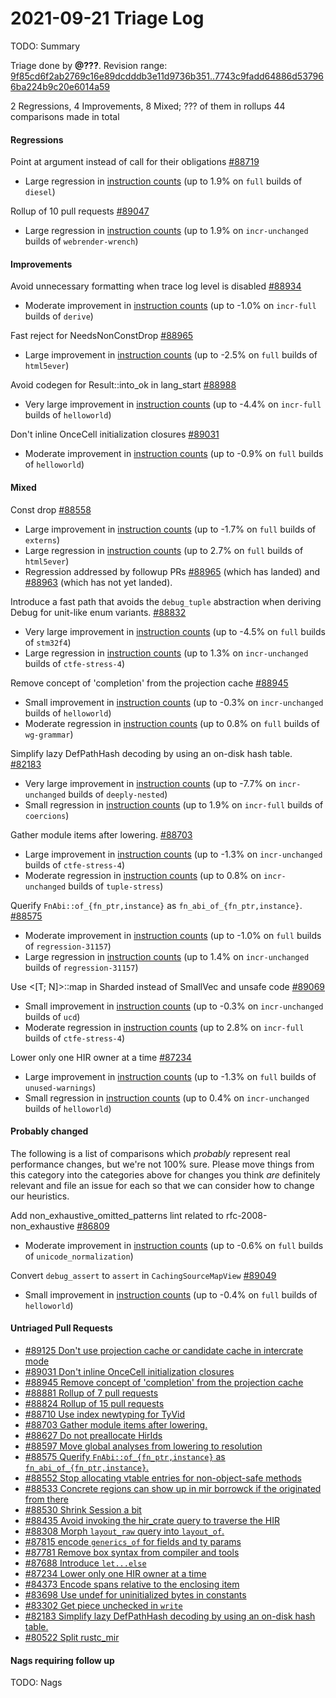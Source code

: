 # 2021-09-21 Triage Log

TODO: Summary

Triage done by **@???**.
Revision range: [9f85cd6f2ab2769c16e89dcdddb3e11d9736b351..7743c9fadd64886d537966ba224b9c20e6014a59](https://perf.rust-lang.org/?start=9f85cd6f2ab2769c16e89dcdddb3e11d9736b351&end=7743c9fadd64886d537966ba224b9c20e6014a59&absolute=false&stat=instructions%3Au)

2 Regressions, 4 Improvements, 8 Mixed; ??? of them in rollups
44 comparisons made in total

#### Regressions

Point at argument instead of call for their obligations [#88719](https://github.com/rust-lang/rust/issues/88719)
- Large regression in [instruction counts](https://perf.rust-lang.org/compare.html?start=e4828d5b7f745a9e867a9b0cc7f080f287bcf55d&end=e36621057d9f497c822eb800934b5933c10510cf&stat=instructions:u) (up to 1.9% on `full` builds of `diesel`)


Rollup of 10 pull requests [#89047](https://github.com/rust-lang/rust/issues/89047)
- Large regression in [instruction counts](https://perf.rust-lang.org/compare.html?start=e0c38af27cb5f6f961809601b717d6afc3b190ee&end=207d9558d00dd5cc438a6418ba96912d396e2155&stat=instructions:u) (up to 1.9% on `incr-unchanged` builds of `webrender-wrench`)


#### Improvements

Avoid unnecessary formatting when trace log level is disabled [#88934](https://github.com/rust-lang/rust/issues/88934)
- Moderate improvement in [instruction counts](https://perf.rust-lang.org/compare.html?start=78a46efff06558674b51c10d8d81758285746ab5&end=38e576423dc56a006ccf0b72e106f09bdea6efc2&stat=instructions:u) (up to -1.0% on `incr-full` builds of `derive`)


Fast reject for NeedsNonConstDrop [#88965](https://github.com/rust-lang/rust/issues/88965)
- Large improvement in [instruction counts](https://perf.rust-lang.org/compare.html?start=a58db2e4ddbb2e0fa91c53c4901b52a7ef71ef2d&end=8e398f5ba77b283b529c0c61cc2313c4f82d61dd&stat=instructions:u) (up to -2.5% on `full` builds of `html5ever`)


Avoid codegen for Result::into_ok in lang_start [#88988](https://github.com/rust-lang/rust/issues/88988)
- Very large improvement in [instruction counts](https://perf.rust-lang.org/compare.html?start=5438ee424c004d7c89f16b9b1b95e899dbc87b25&end=6cdd42f9f8dd4e5e5ba0aa816bc4c99ab8b102f9&stat=instructions:u) (up to -4.4% on `incr-full` builds of `helloworld`)


Don't inline OnceCell initialization closures [#89031](https://github.com/rust-lang/rust/issues/89031)
- Moderate improvement in [instruction counts](https://perf.rust-lang.org/compare.html?start=3bca7230ff1ec35db25f2547cf2e83a6f450e923&end=7a3d1a5f3dfeaf5177885fedd7db8ecc70670dc1&stat=instructions:u) (up to -0.9% on `full` builds of `helloworld`)


#### Mixed

Const drop [#88558](https://github.com/rust-lang/rust/issues/88558)
- Large improvement in [instruction counts](https://perf.rust-lang.org/compare.html?start=c3c0f80d6081092faff801542dd82f0e2420152b&end=cdeba02ff71416e014f7130f75166890688be986&stat=instructions:u) (up to -1.7% on `full` builds of `externs`)
- Large regression in [instruction counts](https://perf.rust-lang.org/compare.html?start=c3c0f80d6081092faff801542dd82f0e2420152b&end=cdeba02ff71416e014f7130f75166890688be986&stat=instructions:u) (up to 2.7% on `full` builds of `html5ever`)
- Regression addressed by followup PRs [#88965](https://github.com/rust-lang/rust/issues/88965) (which has landed) and [#88963](https://github.com/rust-lang/rust/issues/88963) (which has not yet landed).

Introduce a fast path that avoids the `debug_tuple` abstraction when deriving Debug for unit-like enum variants. [#88832](https://github.com/rust-lang/rust/issues/88832)
- Very large improvement in [instruction counts](https://perf.rust-lang.org/compare.html?start=e36621057d9f497c822eb800934b5933c10510cf&end=78a46efff06558674b51c10d8d81758285746ab5&stat=instructions:u) (up to -4.5% on `full` builds of `stm32f4`)
- Large regression in [instruction counts](https://perf.rust-lang.org/compare.html?start=e36621057d9f497c822eb800934b5933c10510cf&end=78a46efff06558674b51c10d8d81758285746ab5&stat=instructions:u) (up to 1.3% on `incr-unchanged` builds of `ctfe-stress-4`)


Remove concept of 'completion' from the projection cache [#88945](https://github.com/rust-lang/rust/issues/88945)
- Small improvement in [instruction counts](https://perf.rust-lang.org/compare.html?start=1c03f0d0ba4fee54b7aa458f4d3ad989d8bf7b34&end=e0c38af27cb5f6f961809601b717d6afc3b190ee&stat=instructions:u) (up to -0.3% on `incr-unchanged` builds of `helloworld`)
- Moderate regression in [instruction counts](https://perf.rust-lang.org/compare.html?start=1c03f0d0ba4fee54b7aa458f4d3ad989d8bf7b34&end=e0c38af27cb5f6f961809601b717d6afc3b190ee&stat=instructions:u) (up to 0.8% on `full` builds of `wg-grammar`)


Simplify lazy DefPathHash decoding by using an on-disk hash table. [#82183](https://github.com/rust-lang/rust/issues/82183)
- Very large improvement in [instruction counts](https://perf.rust-lang.org/compare.html?start=23afad6e7f0ff17320411a274f3a3beb92452235&end=d6cd2c6c877110748296760aefddc21a0ea1d316&stat=instructions:u) (up to -7.7% on `incr-unchanged` builds of `deeply-nested`)
- Small regression in [instruction counts](https://perf.rust-lang.org/compare.html?start=23afad6e7f0ff17320411a274f3a3beb92452235&end=d6cd2c6c877110748296760aefddc21a0ea1d316&stat=instructions:u) (up to 1.9% on `incr-full` builds of `coercions`)


Gather module items after lowering. [#88703](https://github.com/rust-lang/rust/issues/88703)
- Large improvement in [instruction counts](https://perf.rust-lang.org/compare.html?start=697118d23eaa5d59940befabedcafbaceaf61a1c&end=7b5f95270f1ef7118ef4d3b47428054d23113ad5&stat=instructions:u) (up to -1.3% on `incr-unchanged` builds of `ctfe-stress-4`)
- Moderate regression in [instruction counts](https://perf.rust-lang.org/compare.html?start=697118d23eaa5d59940befabedcafbaceaf61a1c&end=7b5f95270f1ef7118ef4d3b47428054d23113ad5&stat=instructions:u) (up to 0.8% on `incr-unchanged` builds of `tuple-stress`)


Querify `FnAbi::of_{fn_ptr,instance}` as `fn_abi_of_{fn_ptr,instance}`. [#88575](https://github.com/rust-lang/rust/issues/88575)
- Moderate improvement in [instruction counts](https://perf.rust-lang.org/compare.html?start=5ecc8ad8462574354a55162a0c16b10eb95e3e70&end=91198820d7e697def79177c022b5e98b3d482ddc&stat=instructions:u) (up to -1.0% on `full` builds of `regression-31157`)
- Large regression in [instruction counts](https://perf.rust-lang.org/compare.html?start=5ecc8ad8462574354a55162a0c16b10eb95e3e70&end=91198820d7e697def79177c022b5e98b3d482ddc&stat=instructions:u) (up to 1.4% on `incr-unchanged` builds of `regression-31157`)


Use <[T; N]>::map in Sharded instead of SmallVec and unsafe code [#89069](https://github.com/rust-lang/rust/issues/89069)
- Small improvement in [instruction counts](https://perf.rust-lang.org/compare.html?start=db1fb85cff63ad5fffe435e17128f99f9e1d970c&end=3bb9eecf07630be796c587a4bba70c49ae6a1bae&stat=instructions:u) (up to -0.3% on `incr-unchanged` builds of `ucd`)
- Moderate regression in [instruction counts](https://perf.rust-lang.org/compare.html?start=db1fb85cff63ad5fffe435e17128f99f9e1d970c&end=3bb9eecf07630be796c587a4bba70c49ae6a1bae&stat=instructions:u) (up to 2.8% on `incr-full` builds of `ctfe-stress-4`)


Lower only one HIR owner at a time [#87234](https://github.com/rust-lang/rust/issues/87234)
- Large improvement in [instruction counts](https://perf.rust-lang.org/compare.html?start=e7958d35ca2c898a223efe402481e0ecb854310a&end=49c0861ed0fa1d95186d88df0cd4310103e70957&stat=instructions:u) (up to -1.3% on `full` builds of `unused-warnings`)
- Small regression in [instruction counts](https://perf.rust-lang.org/compare.html?start=e7958d35ca2c898a223efe402481e0ecb854310a&end=49c0861ed0fa1d95186d88df0cd4310103e70957&stat=instructions:u) (up to 0.4% on `incr-unchanged` builds of `helloworld`)


#### Probably changed

The following is a list of comparisons which *probably* represent real performance changes,
but we're not 100% sure. Please move things from this category into the categories
above for changes you think *are* definitely relevant and file an issue for each so that
we can consider how to change our heuristics.

Add non_exhaustive_omitted_patterns lint related to rfc-2008-non_exhaustive [#86809](https://github.com/rust-lang/rust/issues/86809)
- Moderate improvement in [instruction counts](https://perf.rust-lang.org/compare.html?start=34327f6eee06835f81a26765a70ad51d44343ba3&end=2b5ddf36fdc784106b3a064d93dd054c32b1f10f&stat=instructions:u) (up to -0.6% on `full` builds of `unicode_normalization`)


Convert `debug_assert` to `assert` in `CachingSourceMapView` [#89049](https://github.com/rust-lang/rust/issues/89049)
- Small improvement in [instruction counts](https://perf.rust-lang.org/compare.html?start=7b5f95270f1ef7118ef4d3b47428054d23113ad5&end=5ecc8ad8462574354a55162a0c16b10eb95e3e70&stat=instructions:u) (up to -0.4% on `full` builds of `helloworld`)


#### Untriaged Pull Requests

- [#89125 Don't use projection cache or candidate cache in intercrate mode](https://github.com/rust-lang/rust/pull/89125)
- [#89031 Don't inline OnceCell initialization closures](https://github.com/rust-lang/rust/pull/89031)
- [#88945 Remove concept of 'completion' from the projection cache](https://github.com/rust-lang/rust/pull/88945)
- [#88881 Rollup of 7 pull requests](https://github.com/rust-lang/rust/pull/88881)
- [#88824 Rollup of 15 pull requests](https://github.com/rust-lang/rust/pull/88824)
- [#88710 Use index newtyping for TyVid](https://github.com/rust-lang/rust/pull/88710)
- [#88703 Gather module items after lowering.](https://github.com/rust-lang/rust/pull/88703)
- [#88627 Do not preallocate HirIds](https://github.com/rust-lang/rust/pull/88627)
- [#88597 Move global analyses from lowering to resolution](https://github.com/rust-lang/rust/pull/88597)
- [#88575 Querify `FnAbi::of_{fn_ptr,instance}` as `fn_abi_of_{fn_ptr,instance}`.](https://github.com/rust-lang/rust/pull/88575)
- [#88552 Stop allocating vtable entries for non-object-safe methods](https://github.com/rust-lang/rust/pull/88552)
- [#88533 Concrete regions can show up in mir borrowck if the originated from there](https://github.com/rust-lang/rust/pull/88533)
- [#88530 Shrink Session a bit](https://github.com/rust-lang/rust/pull/88530)
- [#88435 Avoid invoking the hir_crate query to traverse the HIR](https://github.com/rust-lang/rust/pull/88435)
- [#88308 Morph `layout_raw` query into `layout_of`.](https://github.com/rust-lang/rust/pull/88308)
- [#87815 encode `generics_of` for fields and ty params](https://github.com/rust-lang/rust/pull/87815)
- [#87781 Remove box syntax from compiler and tools](https://github.com/rust-lang/rust/pull/87781)
- [#87688 Introduce `let...else`](https://github.com/rust-lang/rust/pull/87688)
- [#87234 Lower only one HIR owner at a time](https://github.com/rust-lang/rust/pull/87234)
- [#84373 Encode spans relative to the enclosing item](https://github.com/rust-lang/rust/pull/84373)
- [#83698 Use undef for uninitialized bytes in constants](https://github.com/rust-lang/rust/pull/83698)
- [#83302 Get piece unchecked in `write`](https://github.com/rust-lang/rust/pull/83302)
- [#82183 Simplify lazy DefPathHash decoding by using an on-disk hash table.](https://github.com/rust-lang/rust/pull/82183)
- [#80522 Split rustc_mir](https://github.com/rust-lang/rust/pull/80522)

#### Nags requiring follow up

TODO: Nags


